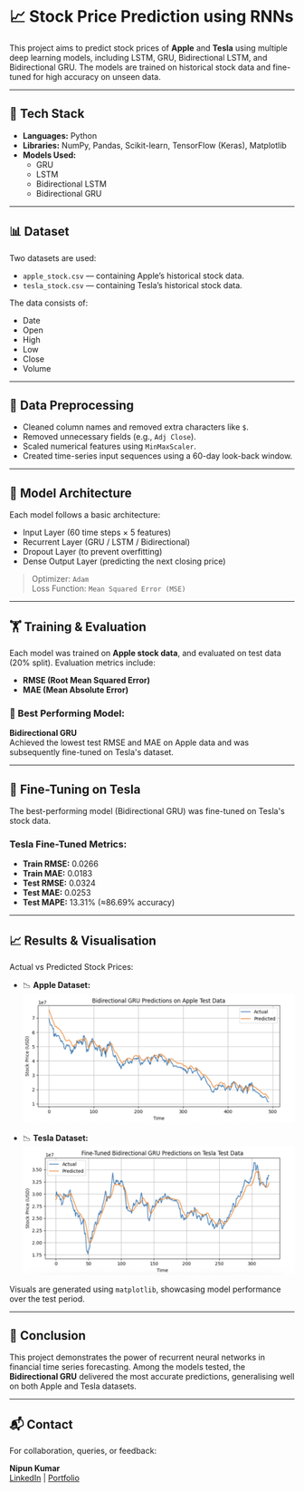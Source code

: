 # 📈 Stock Price Prediction using RNNs

This project aims to predict stock prices of **Apple** and **Tesla** using multiple deep learning models, including LSTM, GRU, Bidirectional LSTM, and Bidirectional GRU. The models are trained on historical stock data and fine-tuned for high accuracy on unseen data.

---

## 🔧 Tech Stack

- **Languages:** Python
- **Libraries:** NumPy, Pandas, Scikit-learn, TensorFlow (Keras), Matplotlib
- **Models Used:**
  - GRU
  - LSTM
  - Bidirectional LSTM
  - Bidirectional GRU

---

## 📊 Dataset

Two datasets are used:
- `apple_stock.csv` — containing Apple’s historical stock data.
- `tesla_stock.csv` — containing Tesla’s historical stock data.

The data consists of:
- Date
- Open
- High
- Low
- Close
- Volume

---

## 🧼 Data Preprocessing

- Cleaned column names and removed extra characters like `$`.
- Removed unnecessary fields (e.g., `Adj Close`).
- Scaled numerical features using `MinMaxScaler`.
- Created time-series input sequences using a 60-day look-back window.

---

## 🧠 Model Architecture

Each model follows a basic architecture:
- Input Layer (60 time steps × 5 features)
- Recurrent Layer (GRU / LSTM / Bidirectional)
- Dropout Layer (to prevent overfitting)
- Dense Output Layer (predicting the next closing price)

> Optimizer: `Adam`  
> Loss Function: `Mean Squared Error (MSE)`

---

## 🏋️ Training & Evaluation

Each model was trained on **Apple stock data**, and evaluated on test data (20% split). Evaluation metrics include:

- **RMSE (Root Mean Squared Error)**
- **MAE (Mean Absolute Error)**

### 📌 Best Performing Model:
**Bidirectional GRU**  
Achieved the lowest test RMSE and MAE on Apple data and was subsequently fine-tuned on Tesla's dataset.

---

## 🔁 Fine-Tuning on Tesla

The best-performing model (Bidirectional GRU) was fine-tuned on Tesla's stock data.

### Tesla Fine-Tuned Metrics:
- **Train RMSE:** 0.0266
- **Train MAE:** 0.0183
- **Test RMSE:** 0.0324
- **Test MAE:** 0.0253
- **Test MAPE:** 13.31% (≈86.69% accuracy)

---

## 📈 Results & Visualisation

Actual vs Predicted Stock Prices:

- 📉 **Apple Dataset:**
  ![Apple Prediction](./apple_pred.png)

- 📉 **Tesla Dataset:**
  ![Tesla Prediction](./tesla_pred.png)

Visuals are generated using `matplotlib`, showcasing model performance over the test period.

---

## 📝 Conclusion

This project demonstrates the power of recurrent neural networks in financial time series forecasting. Among the models tested, the **Bidirectional GRU** delivered the most accurate predictions, generalising well on both Apple and Tesla datasets.

---

## 📬 Contact

For collaboration, queries, or feedback:

**Nipun Kumar**  
[LinkedIn](https://www.linkedin.com/in/nipunkumar01/) | [Portfolio](https://nipun.framer.website)
